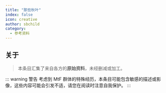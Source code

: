 ```yaml
---
title: "那些秋叶"
index: false
icon: creative
author: sbchild
category:
  - 参考资料
---
```


## 关于

> 本条目汇集了来自各方的**原始资料**，未经删减或加工。

::: warning 警告
考虑到 MtF 群体的特殊经历，本条目可能包含敏感的描述或影像，这些内容可能会引发不适，请您在阅读时注意自我保护。
:::
